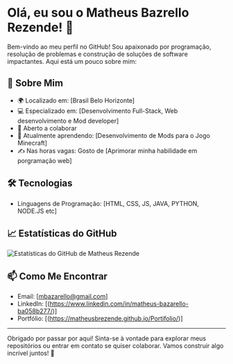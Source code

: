 # Olá, eu sou o Matheus Bazrello Rezende! 👋

Bem-vindo ao meu perfil no GitHub! Sou apaixonado por programação, resolução de problemas e construção de soluções de software impactantes. Aqui está um pouco sobre mim:

## 🚀 Sobre Mim
- 🌍 Localizado em: [Brasil Belo Horizonte]
- 💻 Especializado em: [Desenvolvimento Full-Stack, Web desenvolvimento e Mod developer]
- 🤝 Aberto a colaborar
- 🌱 Atualmente aprendendo: [Desenvolvimento de Mods para o Jogo Minecraft]
- ✍️ Nas horas vagas: Gosto de [Aprimorar minha habilidade em porgramação web]

## 🛠️ Tecnologias
- Linguagens de Programação: [HTML, CSS, JS, JAVA, PYTHON, NODE.JS etc]

## 📈 Estatísticas do GitHub
![Estatísticas do GitHub de Matheus Rezende](https://github-readme-stats.vercel.app/api?username=MatheusBRezende&show_icons=true&theme=radical)

## 📫 Como Me Encontrar
- Email: [mbazarello@gmail.com]
- LinkedIn: [(https://www.linkedin.com/in/matheus-bazarello-ba058b277/)]
- Portfólio: [(https://matheusbrezende.github.io/Portifolio/)]

---

Obrigado por passar por aqui! Sinta-se à vontade para explorar meus repositórios ou entrar em contato se quiser colaborar. Vamos construir algo incrível juntos! 🚀
